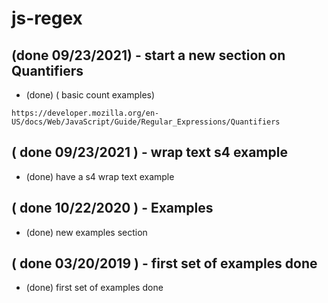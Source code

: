 # js-regex

## (done 09/23/2021) - start a new section on Quantifiers
* (done) ( basic count examples)
```
https://developer.mozilla.org/en-US/docs/Web/JavaScript/Guide/Regular_Expressions/Quantifiers
```


## ( done 09/23/2021 ) - wrap text s4 example
* (done) have a s4 wrap text example

## ( done 10/22/2020 ) - Examples
* (done) new examples section

## ( done 03/20/2019 ) - first set of examples done
* (done) first set of examples done 